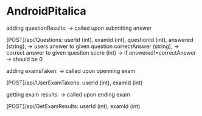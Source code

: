 # AndroidPitalica

adding questionResults: -> called upon submitting answer

[POST]/api/Questions: 
  userId (int), 
  examId (int), 
  questionId (int), 
  answered (string), -> users answer to given question
  correctAnswer (string), -> correct answer to given question
  score (int) -> if answered!=correctAnswer -> should be 0
  
  
adding examsTaken: -> called upon openning exam

[POST]/api/UserExamTakens: 
  userId (int), 
  examId (int)
  
getting exam results: -> called upon ending exam

[POST]/api/GetExamResults: 
  userId (int), 
  examId (int)
